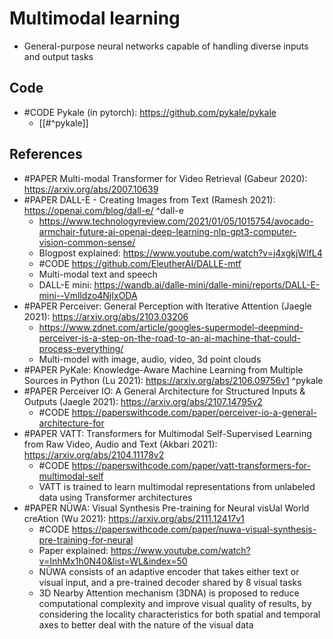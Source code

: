 # Multimodal learning
- General-purpose neural networks capable of handling diverse inputs and output tasks

## Code
- #CODE Pykale (in pytorch): https://github.com/pykale/pykale
	- [[#^pykale]]


## References
- #PAPER Multi-modal Transformer for Video Retrieval (Gabeur 2020): https://arxiv.org/abs/2007.10639
- #PAPER DALL-E - Creating Images from Text (Ramesh 2021): https://openai.com/blog/dall-e/ ^dall-e
	- https://www.technologyreview.com/2021/01/05/1015754/avocado-armchair-future-ai-openai-deep-learning-nlp-gpt3-computer-vision-common-sense/
	- Blogpost explained: https://www.youtube.com/watch?v=j4xgkjWlfL4
	- #CODE https://github.com/EleutherAI/DALLE-mtf
	- Multi-modal text and speech
	- DALL-E mini: https://wandb.ai/dalle-mini/dalle-mini/reports/DALL-E-mini--Vmlldzo4NjIxODA
- #PAPER Perceiver: General Perception with Iterative Attention (Jaegle 2021): https://arxiv.org/abs/2103.03206
	- https://www.zdnet.com/article/googles-supermodel-deepmind-perceiver-is-a-step-on-the-road-to-an-ai-machine-that-could-process-everything/
	- Multi-model with image, audio, video, 3d point clouds
- #PAPER  PyKale: Knowledge-Aware Machine Learning from Multiple Sources in Python (Lu 2021): https://arxiv.org/abs/2106.09756v1 ^pykale
- #PAPER Perceiver IO: A General Architecture for Structured Inputs & Outputs (Jaegle 2021): https://arxiv.org/abs/2107.14795v2
	- #CODE https://paperswithcode.com/paper/perceiver-io-a-general-architecture-for
- #PAPER VATT: Transformers for Multimodal Self-Supervised Learning from Raw Video, Audio and Text (Akbari 2021): https://arxiv.org/abs/2104.11178v2
	- #CODE https://paperswithcode.com/paper/vatt-transformers-for-multimodal-self
	- VATT is trained to learn multimodal representations from unlabeled data using Transformer architectures
- #PAPER NÜWA: Visual Synthesis Pre-training for Neural visUal World creAtion (Wu 2021): https://arxiv.org/abs/2111.12417v1
	- #CODE https://paperswithcode.com/paper/nuwa-visual-synthesis-pre-training-for-neural
	- Paper explained: https://www.youtube.com/watch?v=InhMx1h0N40&list=WL&index=50
	- NÜWA consists of an adaptive encoder that takes either text or visual input, and a pre-trained decoder shared by 8 visual tasks
	- 3D Nearby Attention mechanism (3DNA) is proposed to reduce computational complexity and improve visual quality of results, by considering the locality characteristics for both spatial and temporal axes to better deal with the nature of the visual data
